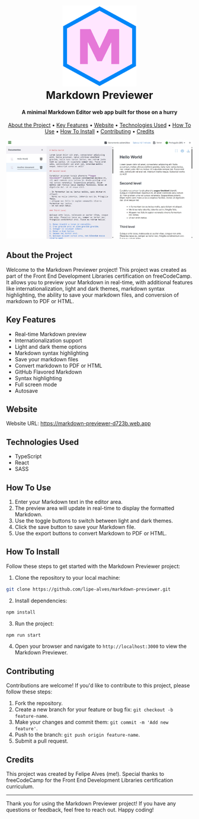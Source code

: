 <h1 align="center">
    <br />
    <a href="https://markdown-previewer-d723b.web.app">
        <img 
            src="./public/images/logo.png" 
            alt="Markdown Previewer" 
            width="200"
        />
    </a>
    <br />
    Markdown Previewer
    <br />
</h1>

<h4 align="center">
    A minimal Markdown Editor web app built for those on a hurry
</h4>

<p align="center">
    <a href="#about-the-project">About the Project</a> •
    <a href="#key-features">Key Features</a> •
    <a href="#website">Website</a> •
    <a href="#technologies-used">Technologies Used</a> •
    <a href="#how-to-use">How To Use</a> •
    <a href="#how-to-install">How To Install</a> •
    <a href="#contributing">Contributing</a> •
    <a href="#credits">Credits</a> 
</p>

[![Watch the video](./public/images/screenshot.jpeg)](./public/videos/screen-capture.webm)

## About the Project

Welcome to the Markdown Previewer project! This project was created as part of the Front End Development Libraries certification on freeCodeCamp. It allows you to preview your Markdown in real-time, with additional features like internationalization, light and dark themes, markdown syntax highlighting, the ability to save your markdown files, and conversion of markdown to PDF or HTML.

## Key Features

-   Real-time Markdown preview
-   Internationalization support
-   Light and dark theme options
-   Markdown syntax highlighting
-   Save your markdown files
-   Convert markdown to PDF or HTML
-   GitHub Flavored Markdown
-   Syntax highlighting
-   Full screen mode
-   Autosave

## Website

Website URL: https://markdown-previewer-d723b.web.app

## Technologies Used

-   TypeScript
-   React
-   SASS

## How To Use

1. Enter your Markdown text in the editor area.
2. The preview area will update in real-time to display the formatted Markdown.
3. Use the toggle buttons to switch between light and dark themes.
4. Click the save button to save your Markdown file.
5. Use the export buttons to convert Markdown to PDF or HTML.

## How To Install

Follow these steps to get started with the Markdown Previewer project:

1. Clone the repository to your local machine:

```bash
git clone https://github.com/lipe-alves/markdown-previewer.git
```

2. Install dependencies:

```bash
npm install
```

3. Run the project:

```bash
npm run start
```

4. Open your browser and navigate to `http://localhost:3000` to view the Markdown Previewer.

## Contributing

Contributions are welcome! If you'd like to contribute to this project, please follow these steps:

1. Fork the repository.
2. Create a new branch for your feature or bug fix: `git checkout -b feature-name`.
3. Make your changes and commit them: `git commit -m 'Add new feature'`.
4. Push to the branch: `git push origin feature-name`.
5. Submit a pull request.

## Credits

This project was created by Felipe Alves (me!). Special thanks to freeCodeCamp for the Front End Development Libraries certification curriculum.

---

Thank you for using the Markdown Previewer project! If you have any questions or feedback, feel free to reach out. Happy coding!
